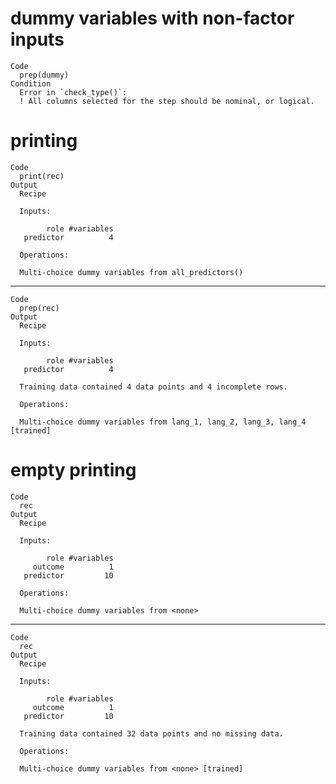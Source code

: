 # dummy variables with non-factor inputs

    Code
      prep(dummy)
    Condition
      Error in `check_type()`:
      ! All columns selected for the step should be nominal, or logical.

# printing

    Code
      print(rec)
    Output
      Recipe
      
      Inputs:
      
            role #variables
       predictor          4
      
      Operations:
      
      Multi-choice dummy variables from all_predictors()

---

    Code
      prep(rec)
    Output
      Recipe
      
      Inputs:
      
            role #variables
       predictor          4
      
      Training data contained 4 data points and 4 incomplete rows. 
      
      Operations:
      
      Multi-choice dummy variables from lang_1, lang_2, lang_3, lang_4 [trained]

# empty printing

    Code
      rec
    Output
      Recipe
      
      Inputs:
      
            role #variables
         outcome          1
       predictor         10
      
      Operations:
      
      Multi-choice dummy variables from <none>

---

    Code
      rec
    Output
      Recipe
      
      Inputs:
      
            role #variables
         outcome          1
       predictor         10
      
      Training data contained 32 data points and no missing data.
      
      Operations:
      
      Multi-choice dummy variables from <none> [trained]

